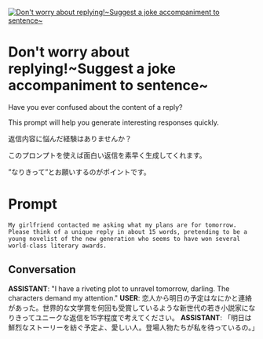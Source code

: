 
[![Don't worry about replying!~Suggest a joke accompaniment to sentence~](https://flow-prompt-covers.s3.us-west-1.amazonaws.com/icon/cute/cute_1.png)]()
# Don't worry about replying!~Suggest a joke accompaniment to sentence~ 
Have you ever confused about the content of a reply?

This prompt will help you generate interesting responses quickly.



返信内容に悩んだ経験はありませんか？

このプロンプトを使えば面白い返信を素早く生成してくれます。

”なりきって”とお願いするのがポイントです。

# Prompt

```
My girlfriend contacted me asking what my plans are for tomorrow. Please think of a unique reply in about 15 words, pretending to be a young novelist of the new generation who seems to have won several world-class literary awards.
```

## Conversation

**ASSISTANT**: "I have a riveting plot to unravel tomorrow, darling. The characters demand my attention."
**USER**: 恋人から明日の予定はなにかと連絡があった。世界的な文学賞を何回も受賞しているような新世代の若き小説家になりきってユニークな返信を15字程度で考えてください。
**ASSISTANT**: 「明日は鮮烈なストーリーを紡ぐ予定よ、愛しい人。登場人物たちが私を待っているの。」



